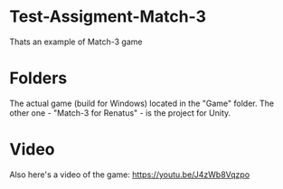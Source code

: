 # Test-Assigment-Match-3
Thats an example of Match-3 game

# Folders
The actual game (build for Windows) located in the "Game" folder.
The other one - "Match-3 for Renatus" - is the project for Unity.

# Video
Also here's a video of the game:
https://youtu.be/J4zWb8Vqzpo
